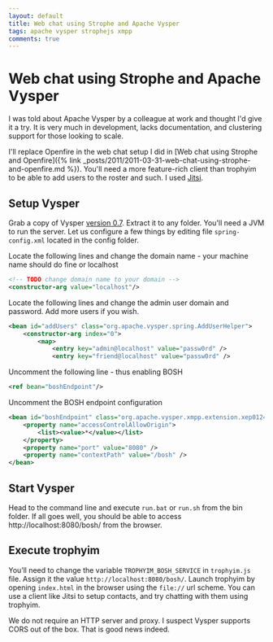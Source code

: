 ```yaml
---
layout: default
title: Web chat using Strophe and Apache Vysper
tags: apache vysper strophejs xmpp
comments: true
---
```

# Web chat using Strophe and Apache Vysper

I was told about Apache Vysper by a colleague at work and thought I'd give it a try. It is very much in development, lacks documentation, and clustering support for those looking to scale.

I'll replace Openfire in the web chat setup I did in [Web chat using Strophe and Openfire]({% link _posts/2011/2011-03-31-web-chat-using-strophe-and-openfire.md %}). You'll need a more feature-rich client than trophyim to be able to add users to the roster and such. I used [Jitsi](http://www.jitsi.org/).


## Setup Vysper

Grab a copy of Vysper [version 0.7](http://mina.apache.org/vysper-project/download_0.7.html). Extract it to any folder. You'll need a JVM to run the server. Let us configure a few things by editing file `spring-config.xml` located in the config folder.

Locate the following lines and change the domain name - your machine name should do fine or localhost

```xml
<!-- TODO change domain name to your domain -->
<constructor-arg value="localhost"/>
```

Locate the following lines and change the admin user domain and password. Add more users if you wish.

```xml
<bean id="addUsers" class="org.apache.vysper.spring.AddUserHelper">
    <constructor-arg index="0">
        <map>
            <entry key="admin@localhost" value="passw0rd" />
            <entry key="friend@localhost" value="passw0rd" />
```

Uncomment the following line - thus enabling BOSH

```xml
<ref bean="boshEndpoint"/>
```

Uncomment the BOSH endpoint configuration

```xml
<bean id="boshEndpoint" class="org.apache.vysper.xmpp.extension.xep0124.BoshEndpoint">
    <property name="accessControlAllowOrigin">
        <list><value>*</value></list>
    </property>
    <property name="port" value="8080" />
    <property name="contextPath" value="/bosh" />
</bean>
```

## Start Vysper

Head to the command line and execute `run.bat` or `run.sh` from the bin folder. If all goes well, you should be able to access http://localhost:8080/bosh/ from the browser.

## Execute trophyim

You’ll need to change the variable `TROPHYIM_BOSH_SERVICE` in `trophyim.js` file. Assign it the value `http://localhost:8080/bosh/`. Launch trophyim by opening `index.html` in the browser using the `file://` url scheme. You can use a client like Jitsi to setup contacts, and try chatting with them using trophyim.

We do not require an HTTP server and proxy. I suspect Vysper supports CORS out of the box. That is good news indeed.
